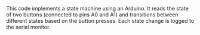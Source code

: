 This code implements a state machine using an Arduino.
It reads the state of two buttons (connected to pins A0 and A1) and transitions between different states based on the button presses.
Each state change is logged to the serial monitor.